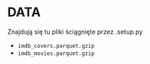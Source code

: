 # DATA

Znajdują się tu pliki ściągnięte przez .setup.py


* `imdb_covers.parquet.gzip` 
* `imdb_movies.parquet.gzip`